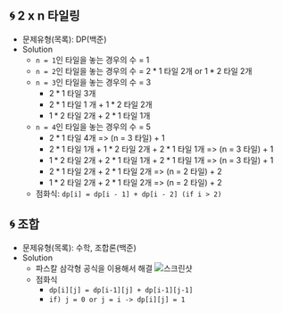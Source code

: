 ## 🌀 2 x n 타일링

- 문제유형(목록): DP(백준)
- Solution
  - `n = 1`인 타일을 놓는 경우의 수 = 1
  - `n = 2`인 타일을 놓는 경우의 수 = $2*1$ 타일 2개 or $1*2$ 타일 2개
  - `n = 3`인 타일을 놓는 경우의 수 = 3
    - $2*1$ 타일 3개
    - $2*1$ 타일 1 개 + $1*2$ 타일 2개
    - $1*2$ 타일 2개 + $2*1$ 타일 1개
  - `n = 4`인 타일을 놓는 경우의 수 = 5
    - $2*1$ 타일 4개 => (n = 3 타일) + 1
    - $2*1$ 타일 1개 + $1*2$ 타일 2개 + $2*1$ 타일 1개 => (n = 3 타일) + 1
    - $1*2$ 타일 2개 + $2*1$ 타일 1개 + $2*1$ 타일 1개 => (n = 3 타일) + 1
    - $2*1$ 타일 2개 + $2*1$ 타일 2개 => (n = 2 타일) + 2
    - $1*2$ 타일 2개 + $2*1$ 타일 2개 => (n = 2 타일) + 2
  - 점화식: `dp[i] = dp[i - 1] + dp[i - 2] (if i > 2)`

## 🌀 조합

- 문제유형(목록): 수학, 조합론(백준)
- Solution
  - 파스칼 삼각형 공식을 이용해서 해결
    ![스크린샷](https://user-images.githubusercontent.com/71623879/216065031-d1b213ea-a376-4ee1-8e61-242142f47eab.png)
  - 점화식
    - `dp[i][j] = dp[i-1][j] + dp[i-1][j-1]`
    - `if) j = 0 or j = i -> dp[i][j] = 1`
